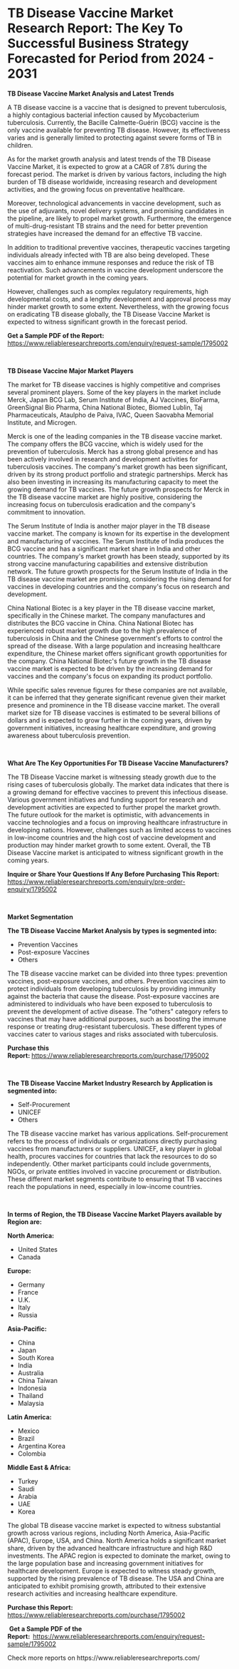 <p><h1>TB Disease Vaccine Market Research Report: The Key To Successful Business Strategy Forecasted for Period from 2024 - 2031</h1></p><p><strong>TB Disease Vaccine Market Analysis and Latest Trends</strong></p>
<p><p>A TB disease vaccine is a vaccine that is designed to prevent tuberculosis, a highly contagious bacterial infection caused by Mycobacterium tuberculosis. Currently, the Bacille Calmette-Guérin (BCG) vaccine is the only vaccine available for preventing TB disease. However, its effectiveness varies and is generally limited to protecting against severe forms of TB in children.</p><p>As for the market growth analysis and latest trends of the TB Disease Vaccine Market, it is expected to grow at a CAGR of 7.8% during the forecast period. The market is driven by various factors, including the high burden of TB disease worldwide, increasing research and development activities, and the growing focus on preventative healthcare.</p><p>Moreover, technological advancements in vaccine development, such as the use of adjuvants, novel delivery systems, and promising candidates in the pipeline, are likely to propel market growth. Furthermore, the emergence of multi-drug-resistant TB strains and the need for better prevention strategies have increased the demand for an effective TB vaccine.</p><p>In addition to traditional preventive vaccines, therapeutic vaccines targeting individuals already infected with TB are also being developed. These vaccines aim to enhance immune responses and reduce the risk of TB reactivation. Such advancements in vaccine development underscore the potential for market growth in the coming years.</p><p>However, challenges such as complex regulatory requirements, high developmental costs, and a lengthy development and approval process may hinder market growth to some extent. Nevertheless, with the growing focus on eradicating TB disease globally, the TB Disease Vaccine Market is expected to witness significant growth in the forecast period.</p></p>
<p><strong>Get a Sample PDF of the Report:&nbsp;</strong> <a href="https://www.reliableresearchreports.com/enquiry/request-sample/1795002">https://www.reliableresearchreports.com/enquiry/request-sample/1795002</a></p>
<p>&nbsp;</p>
<p><strong>TB Disease Vaccine Major Market Players</strong></p>
<p><p>The market for TB disease vaccines is highly competitive and comprises several prominent players. Some of the key players in the market include Merck, Japan BCG Lab, Serum Institute of India, AJ Vaccines, BioFarma, GreenSignal Bio Pharma, China National Biotec, Biomed Lublin, Taj Pharmaceuticals, Ataulpho de Paiva, IVAC, Queen Saovabha Memorial Institute, and Microgen.</p><p>Merck is one of the leading companies in the TB disease vaccine market. The company offers the BCG vaccine, which is widely used for the prevention of tuberculosis. Merck has a strong global presence and has been actively involved in research and development activities for tuberculosis vaccines. The company's market growth has been significant, driven by its strong product portfolio and strategic partnerships. Merck has also been investing in increasing its manufacturing capacity to meet the growing demand for TB vaccines. The future growth prospects for Merck in the TB disease vaccine market are highly positive, considering the increasing focus on tuberculosis eradication and the company's commitment to innovation.</p><p>The Serum Institute of India is another major player in the TB disease vaccine market. The company is known for its expertise in the development and manufacturing of vaccines. The Serum Institute of India produces the BCG vaccine and has a significant market share in India and other countries. The company's market growth has been steady, supported by its strong vaccine manufacturing capabilities and extensive distribution network. The future growth prospects for the Serum Institute of India in the TB disease vaccine market are promising, considering the rising demand for vaccines in developing countries and the company's focus on research and development.</p><p>China National Biotec is a key player in the TB disease vaccine market, specifically in the Chinese market. The company manufactures and distributes the BCG vaccine in China. China National Biotec has experienced robust market growth due to the high prevalence of tuberculosis in China and the Chinese government's efforts to control the spread of the disease. With a large population and increasing healthcare expenditure, the Chinese market offers significant growth opportunities for the company. China National Biotec's future growth in the TB disease vaccine market is expected to be driven by the increasing demand for vaccines and the company's focus on expanding its product portfolio.</p><p>While specific sales revenue figures for these companies are not available, it can be inferred that they generate significant revenue given their market presence and prominence in the TB disease vaccine market. The overall market size for TB disease vaccines is estimated to be several billions of dollars and is expected to grow further in the coming years, driven by government initiatives, increasing healthcare expenditure, and growing awareness about tuberculosis prevention.</p></p>
<p>&nbsp;</p>
<p><strong>What Are The Key Opportunities For TB Disease Vaccine Manufacturers?</strong></p>
<p><p>The TB Disease Vaccine market is witnessing steady growth due to the rising cases of tuberculosis globally. The market data indicates that there is a growing demand for effective vaccines to prevent this infectious disease. Various government initiatives and funding support for research and development activities are expected to further propel the market growth. The future outlook for the market is optimistic, with advancements in vaccine technologies and a focus on improving healthcare infrastructure in developing nations. However, challenges such as limited access to vaccines in low-income countries and the high cost of vaccine development and production may hinder market growth to some extent. Overall, the TB Disease Vaccine market is anticipated to witness significant growth in the coming years.</p></p>
<p><strong>Inquire or Share Your Questions If Any Before Purchasing This Report:</strong> <a href="https://www.reliableresearchreports.com/enquiry/pre-order-enquiry/1795002">https://www.reliableresearchreports.com/enquiry/pre-order-enquiry/1795002</a></p>
<p>&nbsp;</p>
<p><strong>Market Segmentation</strong></p>
<p><strong>The TB Disease Vaccine Market Analysis by types is segmented into:</strong></p>
<p><ul><li>Prevention Vaccines</li><li>Post-exposure Vaccines</li><li>Others</li></ul></p>
<p><p>The TB disease vaccine market can be divided into three types: prevention vaccines, post-exposure vaccines, and others. Prevention vaccines aim to protect individuals from developing tuberculosis by providing immunity against the bacteria that cause the disease. Post-exposure vaccines are administered to individuals who have been exposed to tuberculosis to prevent the development of active disease. The "others" category refers to vaccines that may have additional purposes, such as boosting the immune response or treating drug-resistant tuberculosis. These different types of vaccines cater to various stages and risks associated with tuberculosis.</p></p>
<p><strong>Purchase this Report:&nbsp;</strong><a href="https://www.reliableresearchreports.com/purchase/1795002">https://www.reliableresearchreports.com/purchase/1795002</a></p>
<p>&nbsp;</p>
<p><strong>The TB Disease Vaccine Market Industry Research by Application is segmented into:</strong></p>
<p><ul><li>Self-Procurement</li><li>UNICEF</li><li>Others</li></ul></p>
<p><p>The TB disease vaccine market has various applications. Self-procurement refers to the process of individuals or organizations directly purchasing vaccines from manufacturers or suppliers. UNICEF, a key player in global health, procures vaccines for countries that lack the resources to do so independently. Other market participants could include governments, NGOs, or private entities involved in vaccine procurement or distribution. These different market segments contribute to ensuring that TB vaccines reach the populations in need, especially in low-income countries.</p></p>
<p>&nbsp;</p>
<p><strong>In terms of Region, the TB Disease Vaccine Market Players available by Region are:</strong></p>
<p>
    <p> <strong> North America: </strong>
        <ul>
            <li>United States</li>
            <li>Canada</li>
        </ul>
        </p> 
    <p> <strong> Europe: </strong>
        <ul>
            <li>Germany</li>
            <li>France</li>
            <li>U.K.</li>
            <li>Italy</li>
            <li>Russia</li>
        </ul>
        </p> 
    <p> <strong> Asia-Pacific: </strong>
        <ul>
            <li>China</li>
            <li>Japan</li>
            <li>South Korea</li>
            <li>India</li>
            <li>Australia</li>
            <li>China Taiwan</li>
            <li>Indonesia</li>
            <li>Thailand</li>
            <li>Malaysia</li>
        </ul>
        </p> 
    <p> <strong> Latin America: </strong>
        <ul>
            <li>Mexico</li>
            <li>Brazil</li>
            <li>Argentina Korea</li>
            <li>Colombia</li>
        </ul>
        </p> 
    <p> <strong> Middle East & Africa: </strong>
        <ul>
            <li>Turkey</li>
            <li>Saudi</li>
            <li>Arabia</li>
            <li>UAE</li>
            <li>Korea</li>
        </ul>
    </p>
    </p>
<p><p>The global TB disease vaccine market is expected to witness substantial growth across various regions, including North America, Asia-Pacific (APAC), Europe, USA, and China. North America holds a significant market share, driven by the advanced healthcare infrastructure and high R&D investments. The APAC region is expected to dominate the market, owing to the large population base and increasing government initiatives for healthcare development. Europe is expected to witness steady growth, supported by the rising prevalence of TB disease. The USA and China are anticipated to exhibit promising growth, attributed to their extensive research activities and increasing healthcare expenditure.</p></p>
<p><strong>Purchase this Report: </strong><a href="https://www.reliableresearchreports.com/purchase/1795002">https://www.reliableresearchreports.com/purchase/1795002</a></p>
<p>&nbsp;<strong>Get a Sample PDF of the Report:&nbsp;&nbsp;</strong><a href="https://www.reliableresearchreports.com/enquiry/request-sample/1795002">https://www.reliableresearchreports.com/enquiry/request-sample/1795002</a></p>
<p><strong></strong></p>
<p>Check more reports on https://www.reliableresearchreports.com/</p>